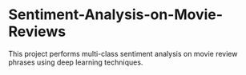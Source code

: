 # Sentiment-Analysis-on-Movie-Reviews
This project performs multi-class sentiment analysis on movie review phrases using deep learning techniques.
